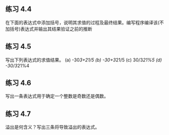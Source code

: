 ## 练习 4.4
在下面的表达式中添加括号，说明其求值的过程及最终结果。编写程序编译该(不加括号)表达式并输出其结果验证之前的推断


## 练习 4.5
写出下列表达式的求值结果。
(a) -30*3+21/5    (b) -30+3*21/5
(c) 30/3*21%5     (d) -30/3*21%4


## 练习 4.6
写出一条表达式用于确定一个整数是奇数还是偶数。


## 练习 4.7
溢出是何含义？写出三条将导致溢出的表达式。

